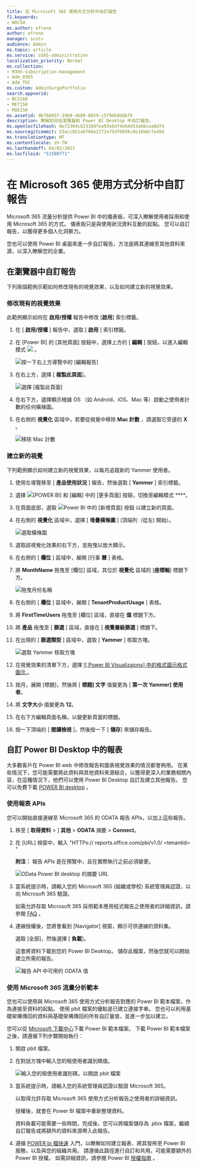 ```yaml
---
title: 在 Microsoft 365 使用方式分析中自訂報告
f1.keywords:
- NOCSH
ms.author: efrene
author: efrene
manager: scotv
audience: Admin
ms.topic: article
ms.service: o365-administration
localization_priority: Normal
ms.collection:
- M365-subscription-management
- Adm_O365
- Adm_TOC
ms.custom: AdminSurgePortfolio
search.appverid:
- BCS160
- MET150
- MOE150
ms.assetid: 9b76065f-29b9-4b89-8059-c5f9db9ddbf6
description: 瞭解如何在瀏覽器和 Power BI Desktop 中自訂報告。
ms.openlocfilehash: 0ef2364c82318dfea93e8df4e64d53a66caa8d74
ms.sourcegitcommit: 53acc851abf68e2272e75df0856c0e16b0c7e48d
ms.translationtype: MT
ms.contentlocale: zh-TW
ms.lasthandoff: 04/02/2021
ms.locfileid: "51580771"
---
```

# <a name="customize-the-reports-in-microsoft-365-usage-analytics"></a>在 Microsoft 365 使用方式分析中自訂報告

Microsoft 365 流量分析提供 Power BI 中的儀表板，可深入瞭解使用者採用和使用 Microsoft 365 的方式。 儀表板只是與使用狀況資料互動的起點。 您可以自訂報告，以獲得更多個人化洞察力。
  
您也可以使用 Power BI 桌面來進一步自訂報告，方法是將其連線至其他資料來源，以深入瞭解您的企業。
  
## <a name="customizing-reports-in-the-browser"></a>在瀏覽器中自訂報告

下列兩個範例示範如何修改現有的視覺效果，以及如何建立新的視覺效果。
  
### <a name="modify-an-existing-visual"></a>修改現有的視覺效果

此範例顯示如何在 **啟用/授權** 報告中修改 [**啟用**] 索引標籤。 
  
1. 在 [ **啟用/授權** ] 報告中，選取 [ **啟用** ] 索引標籤。
    
2. 在 [Power BI] 的 [其他頁面] 按鈕中，選擇上方的 [ **編輯** ] 按鈕，以進入編輯模式 ![ ](../../media/d8da3c19-3f2d-4bf6-811e-faa804f74770.png) 。 
    
    ![按一下右上方導覽中的 [編輯報告]](../../media/e2c16663-1fbd-4d7f-887c-0cbb891d3b3d.png)
  
3. 在右上方，選擇 [ **複製此頁面**]。
    
    ![選擇 [複製此頁面]](../../media/b2d18dcd-6b82-4ce7-ab79-1b24e3721309.png)
  
4. 在右下方，選擇顯示根據 OS （如 Android、iOS、Mac 等）啟動之使用者計數的任何橫條圖。
    
5. 在右側的 **視覺化** 區域中，若要從視覺中移除 **Mac 計數** ，請選取它旁邊的 **X** 。

    ![移除 Mac 計數](../../media/ce3d8358-df57-4f64-bd25-ac5be7fc8713.png)    
    
### <a name="create-a-new-visual"></a>建立新的視覺

下列範例顯示如何建立新的視覺效果，以每月追蹤新的 Yammer 使用者。
  
1. 使用左導覽移至 [ **產品使用狀況** ] 報告，然後選取 [ **Yammer** ] 索引標籤。
    
2. 選擇 ![ [POWER BI] 和 [編輯] 中的 [更多頁面] 按鈕，切換至編輯模式 ](../../media/d8da3c19-3f2d-4bf6-811e-faa804f74770.png) ****。 
    
3. 在頁面底部，選取 ![Power BI 中的 [新增頁面] 按鈕](../../media/d3b8c117-17d4-4f53-b078-8fefc2155b24.png) 以建立新的頁面。
  
4. 在右側的 **視覺化** 區域中，選擇 [ **堆疊橫條圖** ] (頂端列（從左) 開始）。

    ![選取橫條圖](../../media/214c3fed-6eae-43e6-83fb-708a2d74406e.png)
    
5. 選取該視覺化效果的右下方，並拖曳以放大顯示。

6. 在右側的 [ **欄位** ] 區域中，展開 [行事 **曆** ] 表格。

7. 將 **MonthName** 拖曳至 [欄位] 區域，其位於 **視覺化** 區域的 [**座標軸**] 標題下方。
 
    ![拖曳月份名稱](../../media/bff99987-8c4b-4618-89fd-47df557b0ed7.png)
    
8. 在右側的 [ **欄位** ] 區域中，展開 [ **TenantProductUsage** ] 表格。

9. 將 **FirstTimeUsers** 拖曳至 [欄位] 區域，直接在 **值** 標題下方。

10. 將 **產品** 拖曳至 [ **篩選** ] 區域，直接在 [ **視覺層級篩選** ] 標題下。

11. 在出現的 [ **篩選類型** ] 區域中，選取 [ **Yammer** ] 核取方塊。

    ![選取 Yammer 核取方塊](../../media/82e99730-0de9-42da-928a-76aab0c3e609.png)
  
12. 在視覺效果的清單下方，選擇 [  ![ Power BI Visualizaions] 中的格式圖示格式圖示 ](../../media/ee0602f3-3df5-4930-b862-db1d90ae4ae2.png) 。

13. 按月，展開 [標題]，然後將 [ **標題] 文字** 值變更為 [ **第一次 Yammer] 使用者**。
    
14. 將 **文字大小** 值變更為 **12**。
    
15. 在右下方編輯頁面名稱，以變更新頁面的標題。

16.  按一下頂端的 [ **閱讀檢視** ]，然後按一下 [ **儲存**] 來儲存報告。
    
## <a name="customizing-the-reports-in-power-bi-desktop"></a>自訂 Power BI Desktop 中的報表

大多數客戶在 Power BI web 中修改報告和圖表視覺效果的情況都會夠用。 在某些情況下，您可能需要將此資料與其他資料來源結合，以獲得更深入的業務相關內容，在這種情況下，他們可以使用 Power BI Desktop 自訂及建立其他報告。 您可以免費下載 [POWER BI desktop](https://go.microsoft.com/fwlink/p/?linkid=849797) 。 
  
### <a name="use-the-reporting-apis"></a>使用報表 APIs

您可以開始直接連線至 Microsoft 365 的 ODATA 報告 APIs，以加上這些報告。
  
1. 移至 [ **取得資料** \> ] **其他** \> **ODATA** 摘要 \> **Connect**。
    
2. 在 [URL] 視窗中，輸入 "HTTPs:// <i></i> reports.office.com/pbi/v1.0/ \<tenantid\> "
    
    **附注：** 報告 APIs 是在預覽中，且在實際執行之前必須變更。 
  
    ![OData Power BI desktop 的摘要 URL](../../media/c0ef967e-a454-4eba-bc8e-61e113170053.png)
  
3. 當系統提示時，請輸入您的 Microsoft 365 (組織或學校) 系統管理員認證，以向 Microsoft 365 驗證。
    
    如需允許存取 Microsoft 365 採用範本應用程式報告之使用者的詳細資訊，請參閱 [FAQ](usage-analytics.md#faq) 。 
    
4. 連線授權後，您將會看到 [Navigator] 視窗，顯示可供連線的資料集。
    
    選取 [全部]，然後選擇 [ **負載**]。
    
    這會將資料下載到您的 Power BI Desktop。 儲存此檔案，然後您就可以開始建立所需的報告。
    
    ![報告 API 中可用的 ODATA 值](../../media/545b4d17-dbbd-4cfc-b75a-a8b27283d438.png)
  
### <a name="use-the-microsoft-365-usage-analytics-template"></a>使用 Microsoft 365 流量分析範本

您也可以使用與 Microsoft 365 使用方式分析報告對應的 Power BI 範本檔案，作為連接至資料的起點。 使用 pbit 檔案的優點是已建立連接字串。 您也可以利用基礎架構傳回的資料與基礎架構傳回的所有自訂量值，並進一步加以建立。
  
您可以從 [Microsoft 下載中心](https://download.microsoft.com/download/7/8/2/782ba8a7-8d89-4958-a315-dab04c3b620c/Microsoft%20365%20Usage%20Analytics.pbit)下載 Power BI 範本檔案。 下載 Power BI 範本檔案之後，請遵循下列步驟開始執行：
  
1. 開啟 pbit 檔案。
    
2. 在對話方塊中輸入您的租使用者識別碼值。
    
    ![輸入您的租使用者識別碼，以開啟 pbit 檔案](../../media/071ed0bf-8b9d-49c6-81fc-fd4c6cc85bd3.png)
  
3. 當系統提示時，請輸入您的系統管理員認證以驗證 Microsoft 365。
    
     以取得允許存取 Microsoft 365 使用方式分析報告之使用者的詳細資訊。 
    
    授權後，就會在 Power BI 檔案中重新整理資料。
    
    資料負載可能需要一些時間，完成後，您可以將檔案儲存為 .pbix 檔案，繼續自訂報告或將額外的資料來源帶入此報告。
    
4. 遵循 [POWER bi 檔快速](/power-bi/fundamentals/desktop-getting-started) 入門，以瞭解如何建立報表、將其發佈至 Power BI 服務，以及與您的組織共用。 請遵循此路徑進行自訂和共用，可能需要額外的 Power BI 授權。 如需詳細資訊，請參閱 Power BI [授權指南](https://go.microsoft.com/fwlink/p/?linkid=849803) 。 
